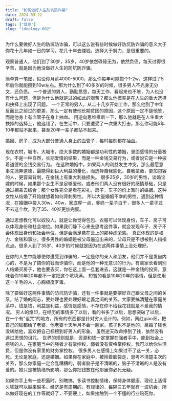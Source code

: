 ```yaml
---
title: "如何做好人生防坑防诈骗"
date: 2024-03-22
draft: false
tags: ["其他"]
slug: "ideology-002"
---
```


为什么要做好人生的防坑防诈骗，可以这么说有些时候做好防坑防诈骗的意义大于你花十几年如一日的学习，花几十年去赚钱。选择大于努力，是很重要的。

观察普通人，他们到了30岁，35岁，40岁依然碌碌无为，依然负债，每天过得很辛苦，就是因为他没做好人生的防坑防诈骗。

简单算一笔账，假设你月薪4000-5000，那么你每年可能攒个1-2w，这样过了5年后你就能攒到10w左右。那为什么到了40多岁的时候，很多男人不光身无分文，还负债。
一个普通的男人，勤勤恳恳，每天工作，看起来也不笨，为人也没有什么问题，但是为什么他就是过的如此的艰苦？那么他概率是在人生的重大选择和抉择上出现了问题。
一个正常的男人，从二十几岁开始工作，那么他到了中年反而比之前过的更差，那么一定有使他长期贫困的原因，这个原因一定不是他笨，而是他身上有血管子在身上抽血。
用逆向思维推断一下，那么他就是在人生重大抉择的选择上，他选错了。在生活中，只要遭受了一次重大打击，那么你可能5年10年都站不起来，甚至20年一辈子都站不起来。

婚姻、房子，成为大部分普通人身上的血管子，每时每刻都在抽血。

现在农村，城市，大城市，绝大多数的婚姻都是功利性的婚姻，里面感情的分量极少。不是一种自然，长期爱情的结果，而是一种金钱交易行为，或者说它是一种披着道德的金钱交易行为。
在这种婚姻中，如果两人的利益发生冲突，那么最愿意事先抛弃道德，最能得到巨大利益的量化，而选择自我感化，自我蒙蔽，更加包容的人，更容易背刺，在金钱上有重大利益损失。
很多25岁，30岁的男性，谈婚论嫁的时候，如果那个女生不是足够爱他，或者他们两人没有很好的感情基础，只是通过相亲去结合；那个女性完全是看在彩礼，房子，车子的份上暂时的婚姻。这种女性从结婚了开始就想着如何背刺男性。
所以大量婚姻不幸的男性，遇到这种情况，在婚姻中投入30w，40w，家底厚一点，爹妈一辈子白干，很多人一辈子过不去这个坎，到了35、40岁更加完蛋。

通过思想教化可以奴役人，就是让你觉得包包、衣服可以体现身份，车子、房子可以体现身份和社会地位。如果我们静下心来去思考这件事，就会发现车子、房子不会体现出身份和社会地位，但是会满足悬在云上的那种虚荣感。
真正体现的是权力、金钱和事业。很多男性的婚姻是被父母逼迫出来的，父母只是不想被别人指指点点。很多人到了35岁、40岁的时候就是因为在这两件事情上没处理好。

在你的人生中能够使你遭受到诈骗的，一定是你的亲人和朋友，他们并不是发自内心的，不是为了搞你的钱而诈骗你，而是他的一种无意识的行为。有些家长看到别人结婚买房子，他也要去买，你在这上面一旦套进去，这就是一种金钱的投资，意味着你10年20年都不一定把这个坑填满。
短暂的看是10年20年的事情，但是使用这一羊毛的人，心胸极度歹毒。

除了要做好这两件事情的防坑防诈骗，还有一件事就是要摆好自己跟父母之间的关系，结了婚的同志，要处理也要处理好跟老婆之间的关系。大家要搞清楚在家庭关系中，钱是钱，利益是利益，感情是感情，不存在你不给我花钱就是不爱我的情况。
穷人的烙印，在经历的事情多了以后，看的书多了以后，思想突破了以后，在一个有“诅咒”的地方，所有的东西都是针对穷人设计的。例如，网红giao哥，把自己的钱都给了老婆，他老婆十天半月不会一趟家，孩子也不是他的，离婚了钱也没转给他，喜欢把自己标榜到好男人的形象。 虽然逆天改命挣到了钱，依然没有逃过思想的诅咒。
世界的规则就是，资源和钱一定掌握在强者手中，能到社会上捞钱的人，在家庭当中的强者才有掌控权，弱者没有资格掌控权，我可以给你生活费，但是你没有家里的财务掌控权。
很多男人在感情上如果过不了这一关，必死。无论是家庭，还是婚姻。如果你在家庭中，被拎着脑袋走，思考不清楚主次的关系，那么你家庭一定会乱糟糟的，弱者脑子是不清晰的，脑子不清晰的人是没有爱的。她只是被情绪所影响，那么你把钱放在他那里你必死无疑。

如果你手上有一些积蓄时，别瞎搞，多读书控制情绪，保持身体健康，理论上活得久钱就可以越来越多。经济是有周期的，有规律的，每隔三五年就有一波机会，所以做好现在的工作等就好了，不要硬上，如果接触到一个不懂的行业赔死你。












